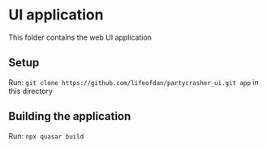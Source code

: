 # UI application

This folder contains the web UI application

## Setup

Run: `git clone https://github.com/lifeofdan/partycrasher_ui.git app` in this directory

## Building the application

Run: `npx quasar build`
